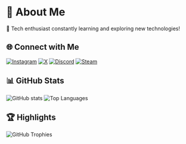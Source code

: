 # 💫 About Me

🚀 Tech enthusiast constantly learning and exploring new technologies!

## 🌐 Connect with Me
[![Instagram](https://img.shields.io/badge/Instagram-%23E4405F.svg?logo=Instagram&logoColor=white)](https://instagram.com/sacsbrainz) 
[![X](https://img.shields.io/badge/X-black.svg?logo=X&logoColor=white)](https://x.com/sacsbrainz)
[![Discord](https://img.shields.io/badge/Discord-%237289DA.svg?logo=discord&logoColor=white)](https://discordapp.com/users/sacsbrainz)
[![Steam](https://img.shields.io/badge/Steam-%23000000.svg?logo=steam&logoColor=white)]([https://steamcommunity.com/id/sacsbrainz](https://steamcommunity.com/profiles/76561199104705710/))

## 📊 GitHub Stats
![GitHub stats](https://github-readme-stats.vercel.app/api?username=sacsbrainz&theme=dark&include_all_commits=true)
![Top Languages](https://github-readme-stats.vercel.app/api/top-langs/?username=sacsbrainz&theme=dark&hide_border=true&layout=compact)

## 🏆 Highlights
![GitHub Trophies](https://github-profile-trophy.vercel.app/?username=sacsbrainz&theme=radical&no-frame=true&no-bg=true&margin-w=4)
